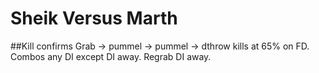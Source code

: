 # Sheik Versus Marth 

##Kill confirms
Grab -> pummel -> pummel -> dthrow kills at 65% on FD. Combos any DI except DI away. Regrab DI away.
